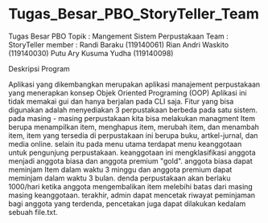 # Tugas_Besar_PBO_StoryTeller_Team

Tugas Besar PBO
Topik  : Mangement Sistem Perpustakaan
Team   : StoryTeller
member : Randi Baraku (119140061)
         Rian Andri Waskito (119140030)
         Putu Ary Kusuma Yudha (119140098)


Deskripsi Program

Aplikasi yang dikembangkan merupakan aplikasi manajement perpustakaan yang menerapkan konsep Objek Oriented Programing (OOP)
Aplikasi ini tidak memakai gui dan hanya berjalan pada CLI saja. Fitur yang bisa digunakan adalah menyediakan 3 perpustakaan berbeda
pada satu sistem. pada masing - masing perpustakaan kita bisa melakukan managment Item berupa menampilkan item, menghapus item, merubah item, dan menambah item, item yang tersedia di perpustakaan ini berupa buku, artkel-jurnal, dan media online. selain itu pada menu utama terdapat menu keanggotaan untuk pengunjung perpustakaan. keanggotaan ini mengklasifikasi anggota menjadi anggota biasa dan anggota premium "gold". anggota biasa dapat meminjam Item dalam waktu 3 minggu dan anggota premium dapat meminjam dalam waktu 3 bulan. denda perpustakaan akan berlaku 1000/hari ketika anggota mengembalikan item melebihi batas dari masing masing keanggotaan. terakhir, admin dapat mencetak riwayat peminjaman bagi anggota yang terdenda, pencetakan juga  dapat dilakukan kedalam sebuah file.txt.
